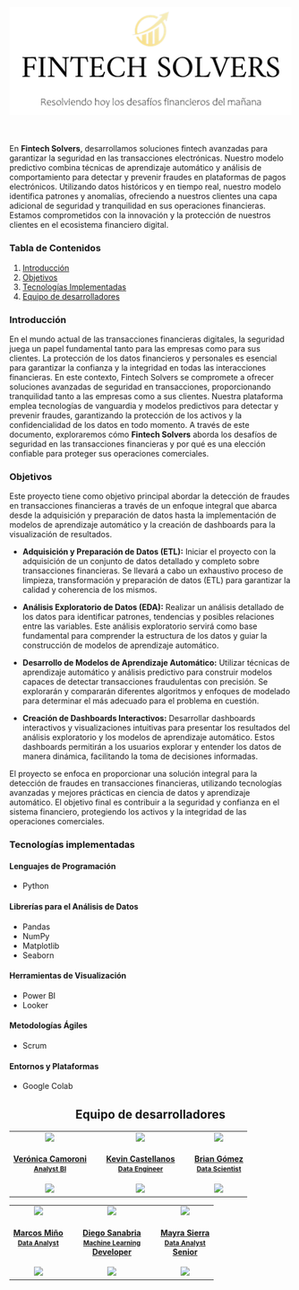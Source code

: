 <div style="text-align:center;" align="center">
  <img src="banner.png" alt="Banner de la empresa">
</div>
</br>
</br>

<p>En <strong>Fintech Solvers</strong>, desarrollamos soluciones fintech avanzadas para garantizar la seguridad en las transacciones electrónicas. Nuestro modelo predictivo combina técnicas de aprendizaje automático y análisis de comportamiento para detectar y prevenir fraudes en plataformas de pagos electrónicos. Utilizando datos históricos y en tiempo real, nuestro modelo identifica patrones y anomalías, ofreciendo a nuestros clientes una capa adicional de seguridad y tranquilidad en sus operaciones financieras. Estamos comprometidos con la innovación y la protección de nuestros clientes en el ecosistema financiero digital.</p>

### Tabla de Contenidos

1. [Introducción](#introducción)
2. [Objetivos](#objetivos)
3. [Tecnologías Implementadas](#tecnologías-implementadas)
4. [Equipo de desarrolladores](#equipo-de-desarrolladores)

### Introducción

<p>En el mundo actual de las transacciones financieras digitales, la seguridad juega un papel fundamental tanto para las empresas como para sus clientes. La protección de los datos financieros y personales es esencial para garantizar la confianza y la integridad en todas las interacciones financieras. En este contexto, Fintech Solvers se compromete a ofrecer soluciones avanzadas de seguridad en transacciones, proporcionando tranquilidad tanto a las empresas como a sus clientes. Nuestra plataforma emplea tecnologías de vanguardia y modelos predictivos para detectar y prevenir fraudes, garantizando la protección de los activos y la confidencialidad de los datos en todo momento. A través de este documento, exploraremos cómo <strong>Fintech Solvers</strong> aborda los desafíos de seguridad en las transacciones financieras y por qué es una elección confiable para proteger sus operaciones comerciales.</p>

### Objetivos

Este proyecto tiene como objetivo principal abordar la detección de fraudes en transacciones financieras a través de un enfoque integral que abarca desde la adquisición y preparación de datos hasta la implementación de modelos de aprendizaje automático y la creación de dashboards para la visualización de resultados.

- **Adquisición y Preparación de Datos (ETL):**
  Iniciar el proyecto con la adquisición de un conjunto de datos detallado y completo sobre transacciones financieras. Se llevará a cabo un exhaustivo proceso de limpieza, transformación y preparación de datos (ETL) para garantizar la calidad y coherencia de los mismos.

- **Análisis Exploratorio de Datos (EDA):**
  Realizar un análisis detallado de los datos para identificar patrones, tendencias y posibles relaciones entre las variables. Este análisis exploratorio servirá como base fundamental para comprender la estructura de los datos y guiar la construcción de modelos de aprendizaje automático.

- **Desarrollo de Modelos de Aprendizaje Automático:**
  Utilizar técnicas de aprendizaje automático y análisis predictivo para construir modelos capaces de detectar transacciones fraudulentas con precisión. Se explorarán y compararán diferentes algoritmos y enfoques de modelado para determinar el más adecuado para el problema en cuestión.

- **Creación de Dashboards Interactivos:**
  Desarrollar dashboards interactivos y visualizaciones intuitivas para presentar los resultados del análisis exploratorio y los modelos de aprendizaje automático. Estos dashboards permitirán a los usuarios explorar y entender los datos de manera dinámica, facilitando la toma de decisiones informadas.

El proyecto se enfoca en proporcionar una solución integral para la detección de fraudes en transacciones financieras, utilizando tecnologías avanzadas y mejores prácticas en ciencia de datos y aprendizaje automático. El objetivo final es contribuir a la seguridad y confianza en el sistema financiero, protegiendo los activos y la integridad de las operaciones comerciales.</p>

### Tecnologías implementadas

#### Lenguajes de Programación
- Python

#### Librerías para el Análisis de Datos
- Pandas
- NumPy
- Matplotlib
- Seaborn

#### Herramientas de Visualización
- Power BI
- Looker

#### Metodologías Ágiles
- Scrum

#### Entornos y Plataformas
- Google Colab


### <h2 align='center'>Equipo de desarrolladores</h2>

<table align='center'>
  <tr>
    <td align='center'>
      <div>
        <a href="https://github.com/veronicamoroni" target="_blank" rel="author">
          <img width="120" src="https://avatars.githubusercontent.com/u/110561769?v=4"/>
        </a>
        <div>
          <a href="https://github.com/veronicamoroni" target="_blank" rel="author">
            <h4>Verónica Camoroni</br><small>Analyst BI</small></h4>
          </a>
        </div>
        <div>
          <a href="https://github.com/veronicamoroni" target="_blank">
            <img style='width:6rem' src="https://github.com/Briantahiel/Fintech/assets/72633519/fdbb64fe-676d-4c83-965f-11835c532333"/>
          </a>
        </div>
      </div>
    </td>
    <td>&ensp;</td> 
    <td align='center'>
      <div>
        <a href="https://github.com/kevincastellanos1" target="_blank" rel="author">
          <img width="120" src="https://avatars.githubusercontent.com/u/32087507?v=4"/>
        </a>
        <div>
          <a href="https://github.com/kevincastellanos1" target="_blank" rel="author">
            <h4>Kevin Castellanos</br><small>Data Engineer</small></h4>
          </a>
        </div>
        <div>
          <a href="https://github.com/kevincastellanos1" target="_blank">
            <img style='width:6rem' src="https://github.com/Briantahiel/Fintech/assets/72633519/fdbb64fe-676d-4c83-965f-11835c532333"/>
          </a>
        </div>
      </div>
    </td>
    <td>&ensp;</td>
    <td align='center'>
      <div>
        <a href="https://github.com/Briantahiel" target="_blank" rel="author">
          <img width="120" src="https://avatars.githubusercontent.com/u/72633519?v=4"/>
        </a>
        <div>
          <a href="https://github.com/Briantahiel" target="_blank" rel="author">
            <h4>Brian Gómez </br><small>Data Scientist</small></h4>
          </a>
        </div>
        <div>
          <a href="https://github.com/Briantahiel" target="_blank">
            <img style='width:6rem' src="https://github.com/Briantahiel/Fintech/assets/72633519/fdbb64fe-676d-4c83-965f-11835c532333"/>
          </a>
        </div>
      </div>
    </td>
  </tr>
</table>
<table align='center'>
  <tr>
    <td align='center'>
      <div>
        <a href="https://github.com/Marki0" target="_blank" rel="author">
          <img width="120" src="https://avatars.githubusercontent.com/u/90218768?v=4"/>
        </a>
        <div>
          <a href="https://github.com/Marki0" target="_blank" rel="author">
            <h4>Marcos Miño</br><small>Data Analyst</small></h4>
            </br>
          </a>
        </div>
        <div>
          <a href="https://github.com/Marki0" target="_blank">
            <img style='width:6rem;' src="https://github.com/Briantahiel/Fintech/assets/72633519/fdbb64fe-676d-4c83-965f-11835c532333"/>
          </a>
        </div>
      </div>
    </td>
    <td>&ensp;</td>
    <td align='center'>
      <div>
        <a href="https://github.com/sanabriadiego" target="_blank" rel="author">
          <img width="120" src="https://avatars.githubusercontent.com/u/69906031?v=4"/>
        </a>
        <div>
          <a href="https://github.com/sanabriadiego" target="_blank" rel="author">
            <h4>Diego Sanabria</br><small>Machine Learning</small></br>Developer</h4>
          </a>
        </div>
        <div>
          <a href="https://github.com/sanabriadiego" target="_blank">
            <img style='width:6rem' src="https://github.com/Briantahiel/Fintech/assets/72633519/fdbb64fe-676d-4c83-965f-11835c532333"/>
          </a>
        </div>
      </div>
    </td>
    <td>&ensp;</td>
    <td align='center'>
      <div>
        <a href="https://github.com/MayraSierraAT" target="_blank" rel="author">
          <img width="120" src="https://avatars.githubusercontent.com/u/123905946?v=4"/>
        </a>
        <div>
          <a href="https://github.com/MayraSierraAT" target="_blank" rel="author">
            <h4>Mayra Sierra</br><small>Data Analyst</small></br>Senior</h4>
          </a>
        </div>
        <div>
          <a href="https://github.com/MayraSierraAT" target="_blank">
            <img style='width:6rem' src="https://github.com/Briantahiel/Fintech/assets/72633519/fdbb64fe-676d-4c83-965f-11835c532333"/>
          </a>
        </div>
      </div>
    </td>
  </tr>
</table>


